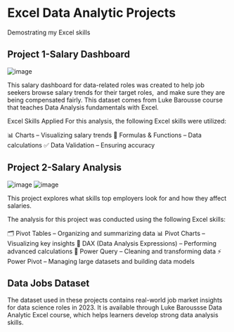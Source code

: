 # Excel Data Analytic Projects
 Demostrating my Excel skills

## Project 1-Salary Dashboard

 ![image](https://github.com/user-attachments/assets/9da4d7a6-5d9d-4304-8c62-8253ce16c0ca)

This salary dashboard for data-related roles was created to help job seekers browse salary trends for their target roles, and make sure they are being compensated fairly.
This dataset comes from Luke Barousse course that teaches Data Analysis fundamentals with Excel.

Excel Skills Applied
For this analysis, the following Excel skills were utilized:

📊 Charts – Visualizing salary trends
🔢 Formulas & Functions – Data calculations
✅ Data Validation – Ensuring accuracy

## Project 2-Salary Analysis

![image](https://github.com/user-attachments/assets/b8588b69-31d6-4938-bc39-76eb90ec29c8)
![image](https://github.com/user-attachments/assets/90478259-58eb-4e48-b7f1-21e65a3b3d43)

This project explores what skills top employers look for and how they affect salaries.

The analysis for this project was conducted using the following Excel skills:

🗂️ Pivot Tables – Organizing and summarizing data
📊 Pivot Charts – Visualizing key insights
🧠 DAX (Data Analysis Expressions) – Performing advanced calculations
🔄 Power Query – Cleaning and transforming data
⚡ Power Pivot – Managing large datasets and building data models

## Data Jobs Dataset

The dataset used in these projects contains real-world job market insights for data science roles in 2023. It is available through Luke Baroussse Data Analytic Excel course, which helps learners develop strong data analysis skills.
